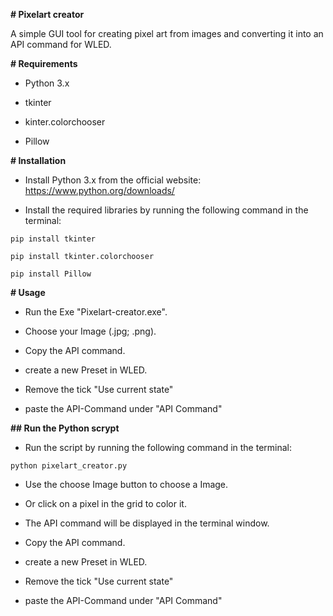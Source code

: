 **# Pixelart creator**

A simple GUI tool for creating pixel art from images and converting it into an API command for WLED.

**# Requirements**

- Python 3.x

- tkinter

- kinter.colorchooser

- Pillow


**# Installation**

- Install Python 3.x from the official website: https://www.python.org/downloads/

- Install the required libraries by running the following command in the terminal:

```pip install tkinter```

```pip install tkinter.colorchooser```

```pip install Pillow```

**# Usage**

- Run the Exe "Pixelart-creator.exe".

- Choose your Image (.jpg; .png).

- Copy the API command.

- create a new Preset in WLED.

- Remove the tick "Use current state"

- paste the API-Command under "API Command"

**## Run the Python scrypt**
  
- Run the script by running the following command in the terminal:
  
```python pixelart_creator.py```
  
- Use the choose Image button to choose a Image.
  
- Or click on a pixel in the grid to color it.
  
- The API command will be displayed in the terminal window.
  
- Copy the API command.

- create a new Preset in WLED.

- Remove the tick "Use current state"

- paste the API-Command under "API Command"

